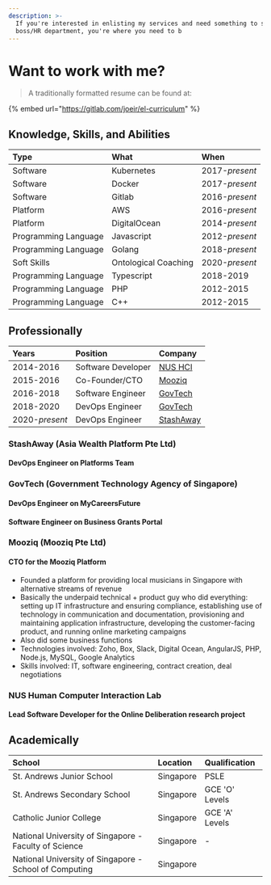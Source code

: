 ```yaml
---
description: >-
  If you're interested in enlisting my services and need something to send your
  boss/HR department, you're where you need to b
---
```


# Want to work with me?

> A traditionally formatted resume can be found at:

{% embed url="https://gitlab.com/joeir/el-curriculum" %}

## Knowledge, Skills, and Abilities

| Type | What | When |
| :--- | :--- | :--- |
| Software | Kubernetes | 2017-_present_ |
| Software | Docker | 2017-_present_ |
| Software | Gitlab | 2016-_present_ |
| Platform | AWS | 2016-_present_ |
| Platform | DigitalOcean | 2014-_present_ |
| Programming Language | Javascript | 2012-_present_ |
| Programming Language | Golang | 2018-_present_ |
| Soft Skills | Ontological Coaching | 2020-_present_ |
| Programming Language | Typescript | 2018-2019 |
| Programming Language | PHP | 2012-2015 |
| Programming Language | C++ | 2012-2015 |

## Professionally

| Years | Position | Company |
| :--- | :--- | :--- |
| 2014-2016 | Software Developer | [NUS HCI](for-hire.md#nus-human-computer-interaction-lab) |
| 2015-2016 | Co-Founder/CTO | [Mooziq](for-hire.md#mooziq) |
| 2016-2018 | Software Engineer | [GovTech](for-hire.md#govtech) |
| 2018-2020 | DevOps Engineer | [GovTech](for-hire.md#govtech) |
| 2020-_present_ | DevOps Engineer | [StashAway](for-hire.md#stashaway) |

### StashAway \(Asia Wealth Platform Pte Ltd\)

#### DevOps Engineer on Platforms Team

### GovTech \(Government Technology Agency of Singapore\)

#### DevOps Engineer on MyCareersFuture

#### Software Engineer on Business Grants Portal

### Mooziq \(Mooziq Pte Ltd\)

#### CTO for the Mooziq Platform

* Founded a platform for providing local musicians in Singapore with alternative streams of revenue
* Basically the underpaid technical + product guy who did everything: setting up IT infrastructure and ensuring compliance, establishing use of technology in communication and documentation, provisioning and maintaining application infrastructure, developing the customer-facing product, and running online marketing campaigns
* Also did some business functions
* Technologies involved: Zoho, Box, Slack, Digital Ocean, AngularJS, PHP, Node.js, MySQL, Google Analytics
* Skills involved: IT, software engineering, contract creation, deal negotiations

### NUS Human Computer Interaction Lab

#### Lead Software Developer for the Online Deliberation research project

## Academically

| School | Location | Qualification |
| :--- | :--- | :--- |
| St. Andrews Junior School | Singapore | PSLE |
| St. Andrews Secondary School | Singapore | GCE 'O' Levels |
| Catholic Junior College | Singapore | GCE 'A' Levels |
| National University of Singapore - Faculty of Science | Singapore | - |
| National University of Singapore - School of Computing | Singapore |  |

